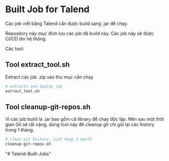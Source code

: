 # Built Job for Talend

Các job viết bằng Talend cần được build sang .jar để chạy.

Repository này mục đích lưu các job đã build này. Các job này sẽ được CI/CD lên hệ thống.

Các tool:

## Tool extract_tool.sh

Extract các job .zip vào thư mục cần chạy

```bash
# extractv and deploy job
extract_tool.sh
```

## Tool cleanup-git-repos.sh

Vì các job build là .jar bao gồm cả library để chạy độc lập. Nên sau một thời gian Git sẽ rất nặng, dùng tool này để cleanup git chỉ giữ lại các history trong 1 tháng.

```bash
# clean git history, just keep 1 month
cleanup-git-repos.sh
```



"# Talend-Built-Jobs" 
